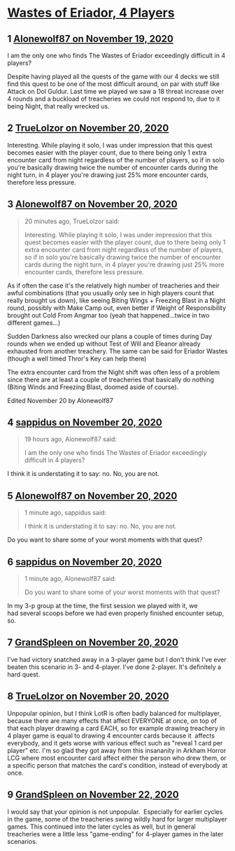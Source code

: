 # [Wastes of Eriador, 4 Players](https://community.fantasyflightgames.com/topic/312665-wastes-of-eriador-4-players/)

## 1 [Alonewolf87 on November 19, 2020](https://community.fantasyflightgames.com/topic/312665-wastes-of-eriador-4-players/?do=findComment&comment=4016977)

I am the only one who finds The Wastes of Eriador exceedingly difficult in 4 players?

Despite having played all the quests of the game with our 4 decks we still find this quest to be one of the most difficult around, on par with stuff like Attack on Dol Guldur. Last time we played we saw a 18 threat increase over 4 rounds and a buckload of treacheries we could not respond to, due to it being Night, that really wrecked us.

## 2 [TrueLolzor on November 20, 2020](https://community.fantasyflightgames.com/topic/312665-wastes-of-eriador-4-players/?do=findComment&comment=4017141)

Interesting. While playing it solo, I was under impression that this quest becomes easier with the player count, due to there being only 1 extra encounter card from night regardless of the number of players, so if in solo you're basically drawing twice the number of encounter cards during the night turn, in 4 player you're drawing just 25% more encounter cards, therefore less pressure.

## 3 [Alonewolf87 on November 20, 2020](https://community.fantasyflightgames.com/topic/312665-wastes-of-eriador-4-players/?do=findComment&comment=4017160)

> 20 minutes ago, TrueLolzor said:
> 
> Interesting. While playing it solo, I was under impression that this quest becomes easier with the player count, due to there being only 1 extra encounter card from night regardless of the number of players, so if in solo you're basically drawing twice the number of encounter cards during the night turn, in 4 player you're drawing just 25% more encounter cards, therefore less pressure.

As if often the case it's the relatively high number of treacheries and their awful combinations (that you usually only see in high players count that really brought us down), like seeing Biting Wings + Freezing Blast in a Night round, possibly with Make Camp out, even better if Weight of Responsibility brought out Cold From Angmar too (yeah that happened...twice in two different games...)

Sudden Darkness also wrecked our plans a couple of times during Day rounds when we ended up without Test of Will and Eleanor already exhausted from another treachery. The same can be said for Eriador Wastes (though a well timed Thror's Key can help there)

The extra encounter card from the Night shift was often less of a problem since there are at least a couple of treacheries that basically do nothing (Biting Winds and Freezing Blast, doomed aside of course).

Edited November 20 by Alonewolf87

## 4 [sappidus on November 20, 2020](https://community.fantasyflightgames.com/topic/312665-wastes-of-eriador-4-players/?do=findComment&comment=4017582)

> 19 hours ago, Alonewolf87 said:
> 
> I am the only one who finds The Wastes of Eriador exceedingly difficult in 4 players?

I think it is understating it to say: no. No, you are not.

## 5 [Alonewolf87 on November 20, 2020](https://community.fantasyflightgames.com/topic/312665-wastes-of-eriador-4-players/?do=findComment&comment=4017584)

> 1 minute ago, sappidus said:
> 
> I think it is understating it to say: no. No, you are not.

Do you want to share some of your worst moments with that quest?

## 6 [sappidus on November 20, 2020](https://community.fantasyflightgames.com/topic/312665-wastes-of-eriador-4-players/?do=findComment&comment=4017589)

> 1 minute ago, Alonewolf87 said:
> 
> Do you want to share some of your worst moments with that quest?

In my 3-p group at the time, the first session we played with it, we had several scoops before we had even properly finished encounter setup, so.

## 7 [GrandSpleen on November 20, 2020](https://community.fantasyflightgames.com/topic/312665-wastes-of-eriador-4-players/?do=findComment&comment=4017677)

I've had victory snatched away in a 3-player game but I don't think I've ever beaten this scenario in 3- and 4-player. I've done 2-player. It's definitely a hard quest.

## 8 [TrueLolzor on November 20, 2020](https://community.fantasyflightgames.com/topic/312665-wastes-of-eriador-4-players/?do=findComment&comment=4017684)

Unpopular opinion, but I think LotR is often badly balanced for multiplayer, because there are many effects that affect EVERYONE at once, on top of that each player drawing a card EACH, so for example drawing treachery in 4 player game is equal to drawing 4 encounter cards because it  affects everybody, and it gets worse with various effect such as "reveal 1 card per player" etc. I'm so glad they got away from this insananity in Arkham Horror LCG where most encounter card affect either the person who drew them, or a specific person that matches the card's condition, instead of everybody at once.

## 9 [GrandSpleen on November 22, 2020](https://community.fantasyflightgames.com/topic/312665-wastes-of-eriador-4-players/?do=findComment&comment=4018314)

I would say that your opinion is not unpopular.  Especially for earlier cycles in the game, some of the treacheries swing wildly hard for larger multiplayer games. This continued into the later cycles as well, but in general treacheries were a little less "game-ending" for 4-player games in the later scenarios.

